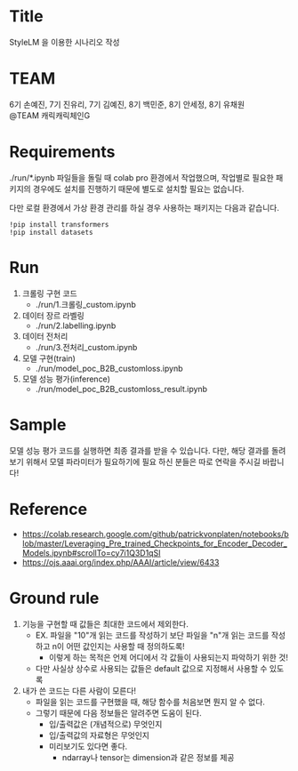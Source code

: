# Title

StyleLM 을 이용한 시나리오 작성

# TEAM

6기 손예진, 7기 진유리, 7기 김예진, 8기 백민준, 8기 안세정, 8기 유채원
<br> 
@TEAM 캐릭캐릭체인G


# Requirements

./run/*.ipynb 파일들을 돌릴 때 colab pro 환경에서 작업했으며,
작업별로 필요한 패키지의 경우에도 설치를 진행하기 때문에 별도로 설치할 필요는 없습니다.

다만 로컬 환경에서 가상 환경 관리를 하실 경우 사용하는 패키지는 다음과 같습니다.

```buildoutcfg
!pip install transformers
!pip install datasets
```

# Run

1. 크롤링 구현 코드
   - ./run/1.크롤링_custom.ipynb
2. 데이터 장르 라벨링
   - ./run/2.labelling.ipynb
3. 데이터 전처리
   - ./run/3.전처리_custom.ipynb
4. 모델 구현(train)
   - ./run/model_poc_B2B_customloss.ipynb
5. 모델 성능 평가(inference)
   - ./run/model_poc_B2B_customloss_result.ipynb

# Sample

모델 성능 평가 코드를 실행하면 최종 결과를 받을 수 있습니다.
다만, 해당 결과를 돌려보기 위해서 모델 파라미터가 필요하기에 필요 하신 분들은 따로 연락을 주시길 바랍니다!


# Reference

- https://colab.research.google.com/github/patrickvonplaten/notebooks/blob/master/Leveraging_Pre_trained_Checkpoints_for_Encoder_Decoder_Models.ipynb#scrollTo=cy7i1Q3D1qSI
- https://ojs.aaai.org/index.php/AAAI/article/view/6433


# Ground rule

1. 기능을 구현할 때 값들은 최대한 코드에서 제외한다.
    - EX. 파일을 "10"개 읽는 코드를 작성하기 보단 파일을 "n"개 읽는 코드를 작성하고 n이 어떤 값인지는 사용할 때 정의하도록!
        - 이렇게 하는 목적은 언제 어디에서 각 값들이 사용되는지 파악하기 위한 것!
    - 다만 사실상 상수로 사용되는 값들은 default 값으로 지정해서 사용할 수 있도록
2. 내가 쓴 코드는 다른 사람이 모른다!
    - 파일을 읽는 코드를 구현했을 때, 해당 함수를 처음보면 뭔지 알 수 없다.
    - 그렇기 때문에 다음 정보들은 알려주면 도움이 된다.
        - 입/출력값은 (개념적으로) 무엇인지
        - 입/출력값의 자료형은 무엇인지
        - 미리보기도 있다면 좋다. 
            - ndarray나 tensor는 dimension과 같은 정보를 제공
